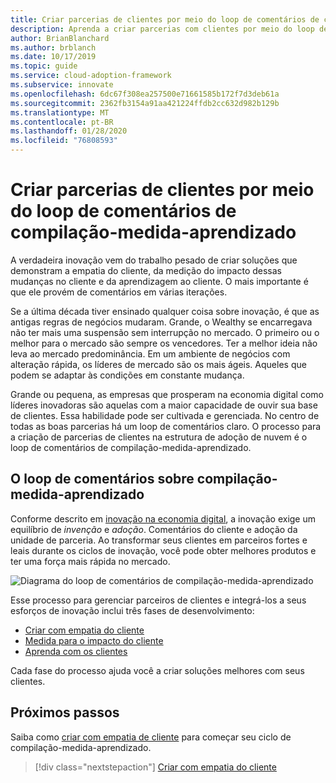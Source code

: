 ```yaml
---
title: Criar parcerias de clientes por meio do loop de comentários de compilação-medida-aprendizado
description: Aprenda a criar parcerias com clientes por meio do loop de comentários de compilação-medida-aprendizado.
author: BrianBlanchard
ms.author: brblanch
ms.date: 10/17/2019
ms.topic: guide
ms.service: cloud-adoption-framework
ms.subservice: innovate
ms.openlocfilehash: 6dc67f308ea257500e71661585b172f7d3deb61a
ms.sourcegitcommit: 2362fb3154a91aa421224ffdb2cc632d982b129b
ms.translationtype: MT
ms.contentlocale: pt-BR
ms.lasthandoff: 01/28/2020
ms.locfileid: "76808593"
---
```

# <a name="create-customer-partnerships-through-the-build-measure-learn-feedback-loop"></a>Criar parcerias de clientes por meio do loop de comentários de compilação-medida-aprendizado

A verdadeira inovação vem do trabalho pesado de criar soluções que demonstram a empatia do cliente, da medição do impacto dessas mudanças no cliente e da aprendizagem ao cliente. O mais importante é que ele provém de comentários em várias iterações.

Se a última década tiver ensinado qualquer coisa sobre inovação, é que as antigas regras de negócios mudaram. Grande, o Wealthy se encarregava não ter mais uma suspensão sem interrupção no mercado. O primeiro ou o melhor para o mercado são sempre os vencedores. Ter a melhor ideia não leva ao mercado predominância. Em um ambiente de negócios com alteração rápida, os líderes de mercado são os mais ágeis. Aqueles que podem se adaptar às condições em constante mudança.

Grande ou pequena, as empresas que prosperam na economia digital como líderes inovadoras são aquelas com a maior capacidade de ouvir sua base de clientes. Essa habilidade pode ser cultivada e gerenciada. No centro de todas as boas parcerias há um loop de comentários claro. O processo para a criação de parcerias de clientes na estrutura de adoção de nuvem é o loop de comentários de compilação-medida-aprendizado.

## <a name="the-build-measure-learn-feedback-loop"></a>O loop de comentários sobre compilação-medida-aprendizado

Conforme descrito em [inovação na economia digital](./index.md), a inovação exige um equilíbrio de *invenção* e *adoção*. Comentários do cliente e adoção da unidade de parceria. Ao transformar seus clientes em parceiros fortes e leais durante os ciclos de inovação, você pode obter melhores produtos e ter uma força mais rápida no mercado.

![Diagrama do loop de comentários de compilação-medida-aprendizado](../../_images/innovate/bml-feedback-loop.png)

Esse processo para gerenciar parceiros de clientes e integrá-los a seus esforços de inovação inclui três fases de desenvolvimento:

- [Criar com empatia do cliente](./build.md)
- [Medida para o impacto do cliente](./measure.md)
- [Aprenda com os clientes](./learn.md)

Cada fase do processo ajuda você a criar soluções melhores com seus clientes.

## <a name="next-steps"></a>Próximos passos

Saiba como [criar com empatia de cliente](./build.md) para começar seu ciclo de compilação-medida-aprendizado.

> [!div class="nextstepaction"]
> [Criar com empatia do cliente](./build.md)
